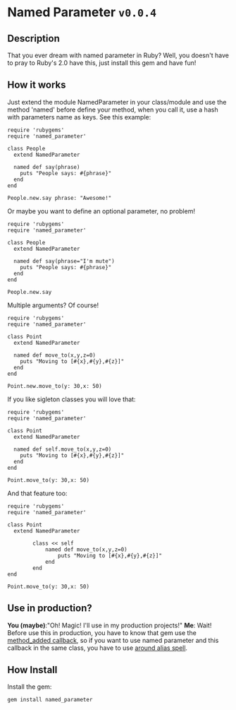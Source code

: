 # Named Parameter `v0.0.4`

## Description
That you ever dream with named parameter in Ruby? Well, you doesn't have to pray to
Ruby's 2.0 have this, just install this gem and have fun!

## How it works
Just extend the module NamedParameter in your class/module and use the method 'named'
before define your method, when you call it, use a hash with parameters name as keys.
See this example:

    require 'rubygems'
    require 'named_parameter'
     
    class People
      extend NamedParameter
      
      named def say(phrase)
        puts "People says: #{phrase}"
      end
    end
    
    People.new.say phrase: "Awesome!"

Or maybe you want to define an optional parameter, no problem!

    require 'rubygems'
    require 'named_parameter'
     
    class People
      extend NamedParameter
      
      named def say(phrase="I'm mute")
        puts "People says: #{phrase}"
      end
    end
    
    People.new.say

Multiple arguments? Of course!

    require 'rubygems'
    require 'named_parameter'
     
    class Point
      extend NamedParameter
      
      named def move_to(x,y,z=0)
        puts "Moving to [#{x},#{y},#{z}]"
      end
    end
    
    Point.new.move_to(y: 30,x: 50)


If you like sigleton classes you will love that:

    require 'rubygems'
    require 'named_parameter'
     
    class Point
      extend NamedParameter
      
      named def self.move_to(x,y,z=0)
        puts "Moving to [#{x},#{y},#{z}]"
      end
    end
    
    Point.move_to(y: 30,x: 50)


And that feature too:

    require 'rubygems'
    require 'named_parameter'
     
    class Point
      extend NamedParameter
      
			class << self
				named def move_to(x,y,z=0)
					puts "Moving to [#{x},#{y},#{z}]"
				end
			end
    end
    
    Point.move_to(y: 30,x: 50)


## Use in production?
**You (maybe)**:"Oh! Magic! I'll use in my production projects!"
**Me**: Wait! Before use this in production, you have to know that gem
use the [method_added callback](http://ruby-doc.org/core/classes/Module.html#M000460), so if you want to use named parameter
and this callback in the same class, you have to use [around alias spell](https://gist.github.com/534772#file_around_alias.rb).

## How Install
Install the gem:

    gem install named_parameter
